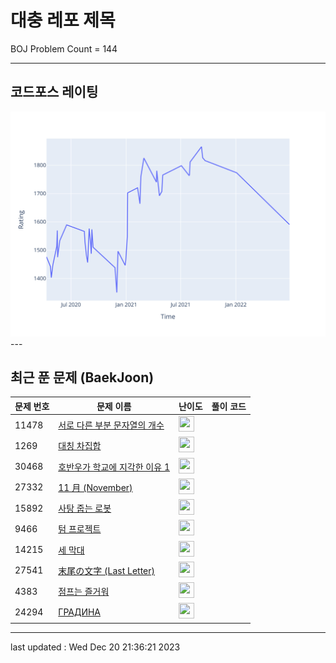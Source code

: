 # 대충 레포 제목

BOJ Problem Count = 144

---

## 코드포스 레이팅
[![Rating Graph](./cfStats.svg)](https://github.com/ingyu1008/Algorithm-Problem-Solving/blob/master/cfStats.html)---

## 최근 푼 문제 (BaekJoon)
| 문제 번호 | 문제 이름 | 난이도 | 풀이 코드 |
| --- | --- | --- | --- |
| 11478 | [서로 다른 부분 문자열의 개수](https://www.acmicpc.net/problem/11478) | <img height="25px" width="25px=" src="https://static.solved.ac/tier_small/8.svg"/> |  |
| 1269 | [대칭 차집합](https://www.acmicpc.net/problem/1269) | <img height="25px" width="25px=" src="https://static.solved.ac/tier_small/7.svg"/> |  |
| 30468 | [호반우가 학교에 지각한 이유 1](https://www.acmicpc.net/problem/30468) | <img height="25px" width="25px=" src="https://static.solved.ac/tier_small/2.svg"/> |  |
| 27332 | [11 月 (November)](https://www.acmicpc.net/problem/27332) | <img height="25px" width="25px=" src="https://static.solved.ac/tier_small/2.svg"/> |  |
| 15892 | [사탕 줍는 로봇](https://www.acmicpc.net/problem/15892) | <img height="25px" width="25px=" src="https://static.solved.ac/tier_small/17.svg"/> |  |
| 9466 | [텀 프로젝트](https://www.acmicpc.net/problem/9466) | <img height="25px" width="25px=" src="https://static.solved.ac/tier_small/13.svg"/> |  |
| 14215 | [세 막대](https://www.acmicpc.net/problem/14215) | <img height="25px" width="25px=" src="https://static.solved.ac/tier_small/3.svg"/> |  |
| 27541 | [末尾の文字 (Last Letter)](https://www.acmicpc.net/problem/27541) | <img height="25px" width="25px=" src="https://static.solved.ac/tier_small/2.svg"/> |  |
| 4383 | [점프는 즐거워](https://www.acmicpc.net/problem/4383) | <img height="25px" width="25px=" src="https://static.solved.ac/tier_small/6.svg"/> |  |
| 24294 | [ГРАДИНА](https://www.acmicpc.net/problem/24294) | <img height="25px" width="25px=" src="https://static.solved.ac/tier_small/2.svg"/> |  |


---

last updated : Wed Dec 20 21:36:21 2023


